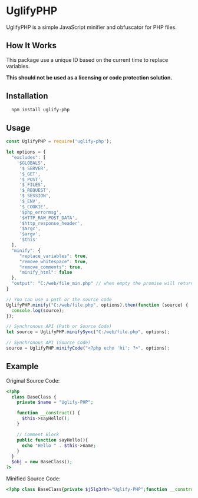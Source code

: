 # UglifyPHP

UglifyPHP is a simple JavaScript minifier and obfuscator for PHP files.

## How It Works
This package use a unique ID based on the current time to replace variables.

**This should not be used as a licensing or code protection solution.**

## Installation
```sh
  npm install uglify-php
```

## Usage

```js
const UglifyPHP = require('uglify-php');

let options = {
  "excludes": [
    '$GLOBALS',
	 '$_SERVER',
	 '$_GET',
	 '$_POST',
	 '$_FILES',
	 '$_REQUEST',
	 '$_SESSION',
	 '$_ENV',
	 '$_COOKIE',
	 '$php_errormsg',
	 '$HTTP_RAW_POST_DATA',
	 '$http_response_header',
	 '$argc',
	 '$argv',
	 '$this'
  ],
  "minify": {
	 "replace_variables": true,
	 "remove_whitespace": true,
	 "remove_comments": true,
	 "minify_html": false
  },
  "output": "C:/web/file_min.php" // when empty the promise will return the minified source code
}

// You can use a path or the source code
UglifyPHP.minify("C:/web/file.php", options).then(function (source) {
  console.log(source);
});

// Synchronous API (Path or Source Code)
let source = UglifyPHP.minifySync("C:/web/file.php", options);

// Synchronous API (Source Code)
source = UglifyPHP.minifyCode("<?php echo 'hi'; ?>", options);
```

## Example

Original Source Code:
```php
<?php
  class BaseClass {
    private $name = "Uglify-PHP";

    function __construct() {
      $this->sayHello();
    }

    // Comment Block
    public function sayHello(){
      echo "Hello " . $this->name;
    }
  }
  $obj = new BaseClass();
?>
```

Minified Source Code:
```php
<?php class BaseClass{private $j5lg3rhh="Uglify-PHP";function __construct(){$this->sayHello();}public function sayHello(){echo "Hello ".$this->j5lg3rhh;}}$j5lg3rhj=new BaseClass();?>
```
